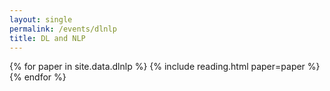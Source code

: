 ```yaml
---
layout: single
permalink: /events/dlnlp
title: DL and NLP 
---
```


{% for paper in site.data.dlnlp %}
{% include reading.html paper=paper %}
{% endfor %}


